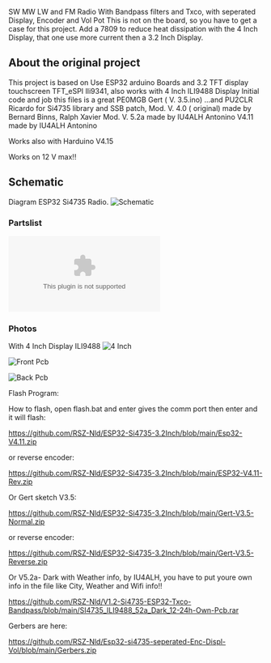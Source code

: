 SW MW LW and FM Radio  With Bandpass filters and Txco, with seperated Display, Encoder and Vol Pot
This is not on the board, so you have to get a case for this project.
Add a 7809 to reduce heat dissipation with the 4 Inch Display, that one use more current then a 3.2 Inch Display.

## About the original project
This project is based on 
Use ESP32 arduino Boards and 3.2 TFT display touchscreen TFT_eSPI Ili9341, also works with 4 Inch ILI9488 Display
Initial code and job this files is a great PE0MGB Gert ( V. 3.5.ino) ...and PU2CLR Ricardo for Si4735 library and SSB patch,
Mod. V. 4.0 ( original) made by Bernard Binns, Ralph Xavier
Mod. V. 5.2a made by  IU4ALH Antonino
V4.11 made by  IU4ALH Antonino

Works also with Harduino V4.15





Works on 12 V max!! 
## Schematic
Diagram ESP32 Si4735 Radio.
![Schematic](https://github.com/RSZ-Nld/Esp32-si4735-seperated-Enc-Displ-Vol/blob/main/Diagram-pcb-new.JPG  )
### Partslist
![Partslist](https://github.com/RSZ-Nld/V1.2-Si4735-ESP32-Txco-Bandpass/blob/main/Parts-ESP32%20Dev%20Si4735-Bandpass-Txco-Radio.doc  )
### Photos
With 4 Inch Display ILI9488
![4 Inch](https://github.com/RSZ-Nld/Esp32-si4735-seperated-Enc-Displ-Vol/blob/main/111.jpg )

![Front Pcb](https://github.com/RSZ-Nld/Esp32-si4735-seperated-Enc-Displ-Vol/blob/main/Pcb-Front.JPG )

![Back Pcb](https://github.com/RSZ-Nld/Esp32-si4735-seperated-Enc-Displ-Vol/blob/main/Pcb-Back.JPG )


Flash Program:

How to flash, open flash.bat and enter gives the comm port then enter and it will flash:

https://github.com/RSZ-Nld/ESP32-Si4735-3.2Inch/blob/main/Esp32-V4.11.zip

or reverse encoder:

https://github.com/RSZ-Nld/ESP32-Si4735-3.2Inch/blob/main/ESP32-V4.11-Rev.zip

Or Gert sketch V3.5:

https://github.com/RSZ-Nld/ESP32-Si4735-3.2Inch/blob/main/Gert-V3.5-Normal.zip

or reverse encoder:

https://github.com/RSZ-Nld/ESP32-Si4735-3.2Inch/blob/main/Gert-V3.5-Reverse.zip

Or  V5.2a- Dark with Weather info, by IU4ALH, you have to put youre own info in the file like City, Weather and Wifi info!!

https://github.com/RSZ-Nld/V1.2-Si4735-ESP32-Txco-Bandpass/blob/main/SI4735_ILI9488_52a_Dark_12-24h-Own-Pcb.rar




Gerbers are here:

https://github.com/RSZ-Nld/Esp32-si4735-seperated-Enc-Displ-Vol/blob/main/Gerbers.zip







